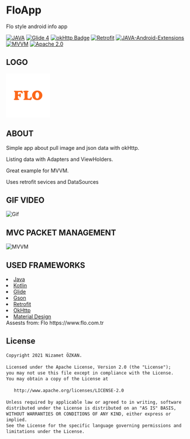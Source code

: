 # FloApp
Flo style android info app

[![JAVA](https://img.shields.io/badge/KOTLIN-1.5.0-green)](https://www.java.com/) 
[![Glide 4](https://img.shields.io/badge/glide-4.11.0-orange)](https://github.com/bumptech/glide) 
[![okHttp Badge](https://img.shields.io/badge/okhttp-2.7.2-green)](https://square.github.io/okhttp/) 
[![Retrofit](https://img.shields.io/badge/Retrofit-2.7.0-red)](https://square.github.io/retrofit/) 
[![JAVA-Android-Extensions](https://img.shields.io/badge/Java--Android--Extensions-plugin-red.svg)](https://developer.android.com/studio/releases/gradle-plugin) 
[![MVVM](https://img.shields.io/badge/MVVM-Clean--Code-green.svg)](https://academy.realm.io/posts/eric-maxwell-mvc-mvp-and-mvvm-on-android/) 
[![Apache 2.0](https://img.shields.io/badge/license-Apache--2.0-green)](https://raw.githubusercontent.com/Portles/FloaApp/main/LICENSE) 

LOGO
--------
<img width="120" height="120" src="https://raw.githubusercontent.com/Portles/FloApp/main/app/src/main/res/drawable/logo.png" />

ABOUT
--------
<p>Simple app about pull image and json data with okHttp.</p>
<p>Listing data with Adapters and ViewHolders.</p>
<p>Great example for MVVM.</p>
<p>Uses retrofit sevices and DataSources</p>

GIF VIDEO
--------
<p>
  <img width="150" height= "350"  src="https://github.com/Portles/FloApp/main/Screens/showGif.gif?raw=true" alt="Gif" />
</p>

MVC PACKET MANAGEMENT
--------
<img width="330" height= "800"  src="https://raw.githubusercontent.com/Portles/FloApp/main/Sceens/Structure.png" alt="MVVM" />

USED FRAMEWORKS
--------
<li><a href="https://www.java.com/">Java</a></li>
<li><a href="https://kotlinlang.org">Kotlin</a></li>
<li><a href="https://github.com/bumptech/glide">Glide</a></li>
<li><a href="https://github.com/google/gson">Gson</a></li>
<li><a href="https://square.github.io/retrofit/">Retrofit</a></li>
<li><a href="https://github.com/square/okhttp">OkHttp</a></li>
<li><a href="https://material.io/develop/android/docs/getting-started/">Material Design</a></li>
Assests from: Flo https://www.flo.com.tr

License
--------


    Copyright 2021 Nizamet ÖZKAN.

    Licensed under the Apache License, Version 2.0 (the "License");
    you may not use this file except in compliance with the License.
    You may obtain a copy of the License at

       http://www.apache.org/licenses/LICENSE-2.0

    Unless required by applicable law or agreed to in writing, software
    distributed under the License is distributed on an "AS IS" BASIS,
    WITHOUT WARRANTIES OR CONDITIONS OF ANY KIND, either express or implied.
    See the License for the specific language governing permissions and
    limitations under the License.
